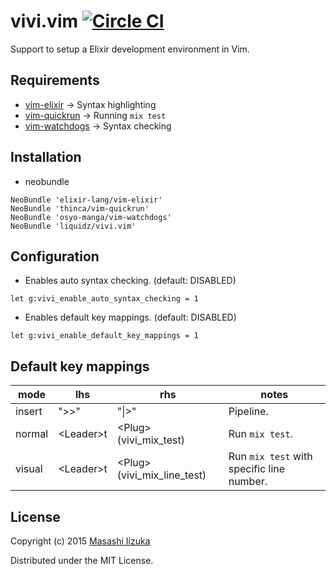 # vivi.vim [![Circle CI](https://circleci.com/gh/liquidz/vivi.vim.svg?style=svg)](https://circleci.com/gh/liquidz/vivi.vim)

Support to setup a Elixir development environment in Vim.

## Requirements

* [vim-elixir](https://github.com/elixir-lang/vim-elixir) -> Syntax highlighting
* [vim-quickrun](https://github.com/thinca/vim-quickrun) -> Running `mix test`
* [vim-watchdogs](https://github.com/osyo-manga/vim-watchdogs) -> Syntax checking

## Installation

 * neobundle
```
NeoBundle 'elixir-lang/vim-elixir'
NeoBundle 'thinca/vim-quickrun'
NeoBundle 'osyo-manga/vim-watchdogs'
NeoBundle 'liquidz/vivi.vim'
```

## Configuration

* Enables auto syntax checking. (default: DISABLED)
```
let g:vivi_enable_auto_syntax_checking = 1
```
* Enables default key mappings. (default: DISABLED)
```
let g:vivi_enable_default_key_mappings = 1
```

## Default key mappings

| mode   | lhs   | rhs  | notes |
| ------ | ----- | ---- | ----- |
| insert | ">>"  | "\|>" | Pipeline. |
| normal | \<Leader\>t  | \<Plug\>(vivi_mix_test) | Run `mix test`. |
| visual | \<Leader\>t  | \<Plug\>(vivi_mix_line_test) | Run `mix test` with specific line number. |

## License

Copyright (c) 2015 [Masashi Iizuka](http://twitter.com/uochan)

Distributed under the MIT License.
